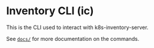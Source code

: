 # Inventory CLI (ic)

This is the CLI used to interact with k8s-inventory-server.

See [`docs/`](docs/) for more documentation on the commands.
